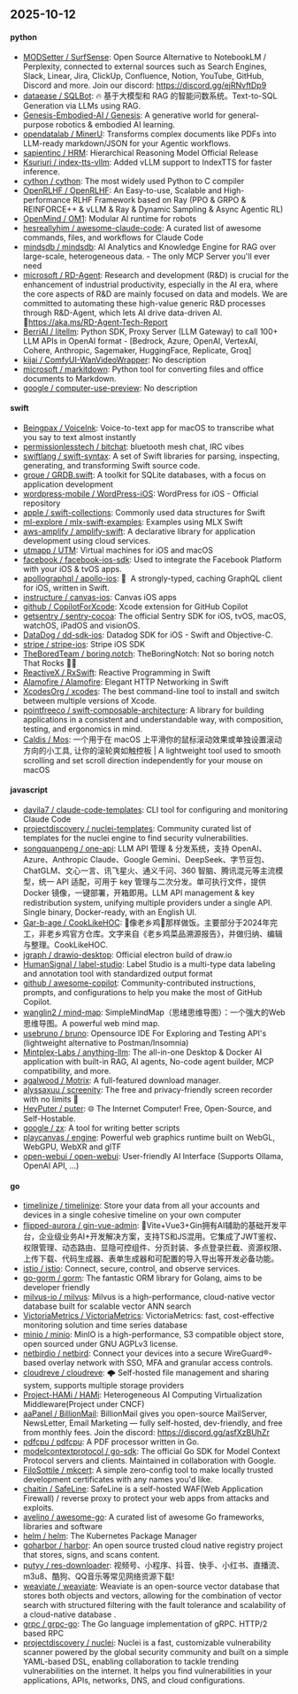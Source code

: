 ## 2025-10-12

#### python
* [MODSetter / SurfSense](https://github.com/MODSetter/SurfSense): Open Source Alternative to NotebookLM / Perplexity, connected to external sources such as Search Engines, Slack, Linear, Jira, ClickUp, Confluence, Notion, YouTube, GitHub, Discord and more. Join our discord: https://discord.gg/ejRNvftDp9
* [dataease / SQLBot](https://github.com/dataease/SQLBot): 🔥 基于大模型和 RAG 的智能问数系统。Text-to-SQL Generation via LLMs using RAG.
* [Genesis-Embodied-AI / Genesis](https://github.com/Genesis-Embodied-AI/Genesis): A generative world for general-purpose robotics & embodied AI learning.
* [opendatalab / MinerU](https://github.com/opendatalab/MinerU): Transforms complex documents like PDFs into LLM-ready markdown/JSON for your Agentic workflows.
* [sapientinc / HRM](https://github.com/sapientinc/HRM): Hierarchical Reasoning Model Official Release
* [Ksuriuri / index-tts-vllm](https://github.com/Ksuriuri/index-tts-vllm): Added vLLM support to IndexTTS for faster inference.
* [cython / cython](https://github.com/cython/cython): The most widely used Python to C compiler
* [OpenRLHF / OpenRLHF](https://github.com/OpenRLHF/OpenRLHF): An Easy-to-use, Scalable and High-performance RLHF Framework based on Ray (PPO & GRPO & REINFORCE++ & vLLM & Ray & Dynamic Sampling & Async Agentic RL)
* [OpenMind / OM1](https://github.com/OpenMind/OM1): Modular AI runtime for robots
* [hesreallyhim / awesome-claude-code](https://github.com/hesreallyhim/awesome-claude-code): A curated list of awesome commands, files, and workflows for Claude Code
* [mindsdb / mindsdb](https://github.com/mindsdb/mindsdb): AI Analytics and Knowledge Engine for RAG over large-scale, heterogeneous data. - The only MCP Server you'll ever need
* [microsoft / RD-Agent](https://github.com/microsoft/RD-Agent): Research and development (R&D) is crucial for the enhancement of industrial productivity, especially in the AI era, where the core aspects of R&D are mainly focused on data and models. We are committed to automating these high-value generic R&D processes through R&D-Agent, which lets AI drive data-driven AI. 🔗https://aka.ms/RD-Agent-Tech-Report
* [BerriAI / litellm](https://github.com/BerriAI/litellm): Python SDK, Proxy Server (LLM Gateway) to call 100+ LLM APIs in OpenAI format - [Bedrock, Azure, OpenAI, VertexAI, Cohere, Anthropic, Sagemaker, HuggingFace, Replicate, Groq]
* [kijai / ComfyUI-WanVideoWrapper](https://github.com/kijai/ComfyUI-WanVideoWrapper): No description
* [microsoft / markitdown](https://github.com/microsoft/markitdown): Python tool for converting files and office documents to Markdown.
* [google / computer-use-preview](https://github.com/google/computer-use-preview): No description

#### swift
* [Beingpax / VoiceInk](https://github.com/Beingpax/VoiceInk): Voice-to-text app for macOS to transcribe what you say to text almost instantly
* [permissionlesstech / bitchat](https://github.com/permissionlesstech/bitchat): bluetooth mesh chat, IRC vibes
* [swiftlang / swift-syntax](https://github.com/swiftlang/swift-syntax): A set of Swift libraries for parsing, inspecting, generating, and transforming Swift source code.
* [groue / GRDB.swift](https://github.com/groue/GRDB.swift): A toolkit for SQLite databases, with a focus on application development
* [wordpress-mobile / WordPress-iOS](https://github.com/wordpress-mobile/WordPress-iOS): WordPress for iOS - Official repository
* [apple / swift-collections](https://github.com/apple/swift-collections): Commonly used data structures for Swift
* [ml-explore / mlx-swift-examples](https://github.com/ml-explore/mlx-swift-examples): Examples using MLX Swift
* [aws-amplify / amplify-swift](https://github.com/aws-amplify/amplify-swift): A declarative library for application development using cloud services.
* [utmapp / UTM](https://github.com/utmapp/UTM): Virtual machines for iOS and macOS
* [facebook / facebook-ios-sdk](https://github.com/facebook/facebook-ios-sdk): Used to integrate the Facebook Platform with your iOS & tvOS apps.
* [apollographql / apollo-ios](https://github.com/apollographql/apollo-ios): 📱  A strongly-typed, caching GraphQL client for iOS, written in Swift.
* [instructure / canvas-ios](https://github.com/instructure/canvas-ios): Canvas iOS apps
* [github / CopilotForXcode](https://github.com/github/CopilotForXcode): Xcode extension for GitHub Copilot
* [getsentry / sentry-cocoa](https://github.com/getsentry/sentry-cocoa): The official Sentry SDK for iOS, tvOS, macOS, watchOS, iPadOS and visionOS.
* [DataDog / dd-sdk-ios](https://github.com/DataDog/dd-sdk-ios): Datadog SDK for iOS - Swift and Objective-C.
* [stripe / stripe-ios](https://github.com/stripe/stripe-ios): Stripe iOS SDK
* [TheBoredTeam / boring.notch](https://github.com/TheBoredTeam/boring.notch): TheBoringNotch: Not so boring notch That Rocks 🎸🎶
* [ReactiveX / RxSwift](https://github.com/ReactiveX/RxSwift): Reactive Programming in Swift
* [Alamofire / Alamofire](https://github.com/Alamofire/Alamofire): Elegant HTTP Networking in Swift
* [XcodesOrg / xcodes](https://github.com/XcodesOrg/xcodes): The best command-line tool to install and switch between multiple versions of Xcode.
* [pointfreeco / swift-composable-architecture](https://github.com/pointfreeco/swift-composable-architecture): A library for building applications in a consistent and understandable way, with composition, testing, and ergonomics in mind.
* [Caldis / Mos](https://github.com/Caldis/Mos): 一个用于在 macOS 上平滑你的鼠标滚动效果或单独设置滚动方向的小工具, 让你的滚轮爽如触控板 | A lightweight tool used to smooth scrolling and set scroll direction independently for your mouse on macOS

#### javascript
* [davila7 / claude-code-templates](https://github.com/davila7/claude-code-templates): CLI tool for configuring and monitoring Claude Code
* [projectdiscovery / nuclei-templates](https://github.com/projectdiscovery/nuclei-templates): Community curated list of templates for the nuclei engine to find security vulnerabilities.
* [songquanpeng / one-api](https://github.com/songquanpeng/one-api): LLM API 管理 & 分发系统，支持 OpenAI、Azure、Anthropic Claude、Google Gemini、DeepSeek、字节豆包、ChatGLM、文心一言、讯飞星火、通义千问、360 智脑、腾讯混元等主流模型，统一 API 适配，可用于 key 管理与二次分发。单可执行文件，提供 Docker 镜像，一键部署，开箱即用。LLM API management & key redistribution system, unifying multiple providers under a single API. Single binary, Docker-ready, with an English UI.
* [Gar-b-age / CookLikeHOC](https://github.com/Gar-b-age/CookLikeHOC): 🥢像老乡鸡🐔那样做饭。主要部分于2024年完工，非老乡鸡官方仓库。文字来自《老乡鸡菜品溯源报告》，并做归纳、编辑与整理。CookLikeHOC.
* [jgraph / drawio-desktop](https://github.com/jgraph/drawio-desktop): Official electron build of draw.io
* [HumanSignal / label-studio](https://github.com/HumanSignal/label-studio): Label Studio is a multi-type data labeling and annotation tool with standardized output format
* [github / awesome-copilot](https://github.com/github/awesome-copilot): Community-contributed instructions, prompts, and configurations to help you make the most of GitHub Copilot.
* [wanglin2 / mind-map](https://github.com/wanglin2/mind-map): SimpleMindMap（思绪思维导图）：一个强大的Web思维导图。A powerful web mind map.
* [usebruno / bruno](https://github.com/usebruno/bruno): Opensource IDE For Exploring and Testing API's (lightweight alternative to Postman/Insomnia)
* [Mintplex-Labs / anything-llm](https://github.com/Mintplex-Labs/anything-llm): The all-in-one Desktop & Docker AI application with built-in RAG, AI agents, No-code agent builder, MCP compatibility, and more.
* [agalwood / Motrix](https://github.com/agalwood/Motrix): A full-featured download manager.
* [alyssaxuu / screenity](https://github.com/alyssaxuu/screenity): The free and privacy-friendly screen recorder with no limits 🎥
* [HeyPuter / puter](https://github.com/HeyPuter/puter): 🌐 The Internet Computer! Free, Open-Source, and Self-Hostable.
* [google / zx](https://github.com/google/zx): A tool for writing better scripts
* [playcanvas / engine](https://github.com/playcanvas/engine): Powerful web graphics runtime built on WebGL, WebGPU, WebXR and glTF
* [open-webui / open-webui](https://github.com/open-webui/open-webui): User-friendly AI Interface (Supports Ollama, OpenAI API, ...)

#### go
* [timelinize / timelinize](https://github.com/timelinize/timelinize): Store your data from all your accounts and devices in a single cohesive timeline on your own computer
* [flipped-aurora / gin-vue-admin](https://github.com/flipped-aurora/gin-vue-admin): 🚀Vite+Vue3+Gin拥有AI辅助的基础开发平台，企业级业务AI+开发解决方案，支持TS和JS混用。它集成了JWT鉴权、权限管理、动态路由、显隐可控组件、分页封装、多点登录拦截、资源权限、上传下载、代码生成器、表单生成器和可配置的导入导出等开发必备功能。
* [istio / istio](https://github.com/istio/istio): Connect, secure, control, and observe services.
* [go-gorm / gorm](https://github.com/go-gorm/gorm): The fantastic ORM library for Golang, aims to be developer friendly
* [milvus-io / milvus](https://github.com/milvus-io/milvus): Milvus is a high-performance, cloud-native vector database built for scalable vector ANN search
* [VictoriaMetrics / VictoriaMetrics](https://github.com/VictoriaMetrics/VictoriaMetrics): VictoriaMetrics: fast, cost-effective monitoring solution and time series database
* [minio / minio](https://github.com/minio/minio): MinIO is a high-performance, S3 compatible object store, open sourced under GNU AGPLv3 license.
* [netbirdio / netbird](https://github.com/netbirdio/netbird): Connect your devices into a secure WireGuard®-based overlay network with SSO, MFA and granular access controls.
* [cloudreve / cloudreve](https://github.com/cloudreve/cloudreve): 🌩 Self-hosted file management and sharing system, supports multiple storage providers
* [Project-HAMi / HAMi](https://github.com/Project-HAMi/HAMi): Heterogeneous AI Computing Virtualization Middleware(Project under CNCF)
* [aaPanel / BillionMail](https://github.com/aaPanel/BillionMail): BillionMail gives you open-source MailServer, NewsLetter, Email Marketing — fully self-hosted, dev-friendly, and free from monthly fees. Join the discord: https://discord.gg/asfXzBUhZr
* [pdfcpu / pdfcpu](https://github.com/pdfcpu/pdfcpu): A PDF processor written in Go.
* [modelcontextprotocol / go-sdk](https://github.com/modelcontextprotocol/go-sdk): The official Go SDK for Model Context Protocol servers and clients. Maintained in collaboration with Google.
* [FiloSottile / mkcert](https://github.com/FiloSottile/mkcert): A simple zero-config tool to make locally trusted development certificates with any names you'd like.
* [chaitin / SafeLine](https://github.com/chaitin/SafeLine): SafeLine is a self-hosted WAF(Web Application Firewall) / reverse proxy to protect your web apps from attacks and exploits.
* [avelino / awesome-go](https://github.com/avelino/awesome-go): A curated list of awesome Go frameworks, libraries and software
* [helm / helm](https://github.com/helm/helm): The Kubernetes Package Manager
* [goharbor / harbor](https://github.com/goharbor/harbor): An open source trusted cloud native registry project that stores, signs, and scans content.
* [putyy / res-downloader](https://github.com/putyy/res-downloader): 视频号、小程序、抖音、快手、小红书、直播流、m3u8、酷狗、QQ音乐等常见网络资源下载!
* [weaviate / weaviate](https://github.com/weaviate/weaviate): Weaviate is an open-source vector database that stores both objects and vectors, allowing for the combination of vector search with structured filtering with the fault tolerance and scalability of a cloud-native database .
* [grpc / grpc-go](https://github.com/grpc/grpc-go): The Go language implementation of gRPC. HTTP/2 based RPC
* [projectdiscovery / nuclei](https://github.com/projectdiscovery/nuclei): Nuclei is a fast, customizable vulnerability scanner powered by the global security community and built on a simple YAML-based DSL, enabling collaboration to tackle trending vulnerabilities on the internet. It helps you find vulnerabilities in your applications, APIs, networks, DNS, and cloud configurations.
